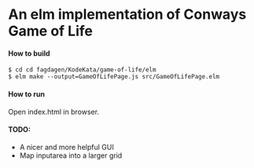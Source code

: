 # An elm implementation of Conways Game of Life

#### How to build
```
$ cd cd fagdagen/KodeKata/game-of-life/elm
$ elm make --output=GameOfLifePage.js src/GameOfLifePage.elm
```

#### How to run
Open index.html in browser.

#### TODO:
* A nicer and more helpful GUI
* Map inputarea into a larger grid
